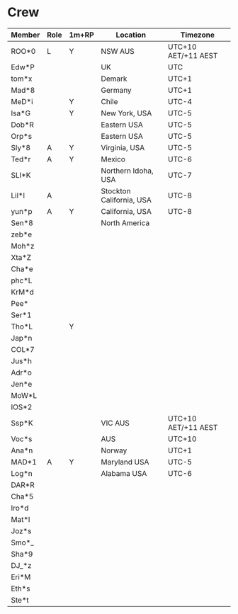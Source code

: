 # Crew

|Member|Role|1m+RP|Location|Timezone|
|--|--|--|--|--|
|ROO*0|L|Y|NSW AUS|UTC+10 AET/+11 AEST|
|Edw*P|||UK|UTC|
|tom*x|||Demark|UTC+1|
|Mad*8|||Germany|UTC+1|
|MeD*i||Y|Chile|UTC-4|
|Isa*G||Y|New York, USA|UTC-5|
|Dob*R|||Eastern USA|UTC-5|
|Orp*s|||Eastern USA|UTC-5|
|Sly*8|A|Y|Virginia, USA|UTC-5|
|Ted*r|A|Y|Mexico|UTC-6|
|SLI*K|||Northern Idoha, USA|UTC-7|
|Lil*l|A||Stockton California, USA|UTC-8|
|yun*p|A|Y|California, USA|UTC-8|
|Sen*8|||North America||
|zeb*e|||
|Moh*z|||
|Xta*Z|||
|Cha*e|||
|phc*L|||
|KrM*d|||
|Pee*|||
|Ser*1|||
|Tho*L||Y|
|Jap*n|||
|COL*7|||
|Jus*h|||
|Adr*o|||
|Jen*e|||
|MoW*L|||
|IOS*2|||
|Ssp*K|||VIC AUS|UTC+10 AET/+11 AEST|
|Voc*s|||AUS|UTC+10|
|Ana*n|||Norway|UTC+1|
|MAD*1|A|Y|Maryland USA|UTC-5|
|Log*n|||Alabama USA|UTC-6|
|DAR*R|||
|Cha*5|||
|Iro*d|||
|Mat*l|||
|Joz*s|||
|Smo*_|||
|Sha*9|||
|DJ_*z|||
|Eri*M|||
|Eth*s|||
|Ste*t|||
